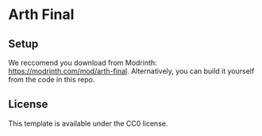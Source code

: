 # Arth Final

## Setup

We reccomend you download from Modrinth: https://modrinth.com/mod/arth-final. Alternatively, you can build it yourself from the code in this repo.

## License

This template is available under the CC0 license.
